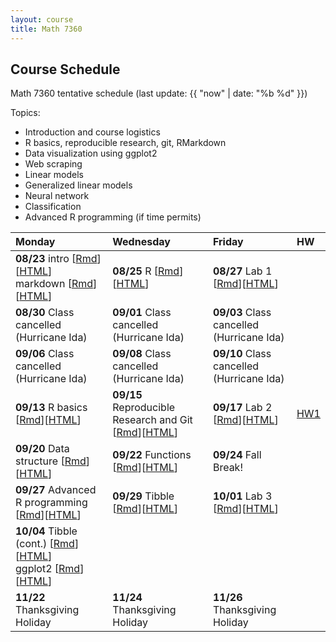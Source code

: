 ```yaml
---
layout: course
title: Math 7360
---
```


## Course Schedule

Math 7360 tentative schedule
(last update: {{ "now" | date: "%b %d" }})

<!---->

Topics:

- Introduction and course logistics
- R basics, reproducible research, git, RMarkdown
- Data visualization using ggplot2
- Web scraping
- Linear models
- Generalized linear models
- Neural network
- Classification
- Advanced R programming (if time permits)


| Monday | Wednesday | Friday | HW |
|:-----------|:-----------|:------------|:---|
| **08/23** intro [[Rmd](../lectures/01-intro/intro.Rmd)][[HTML](../lectures/01-intro/intro.html)] <br> markdown [[Rmd](../lectures/02-Markdown/Markdown.Rmd)][[HTML](../lectures/02-Markdown/Markdown.html)] | **08/25** R [[Rmd](../lectures/03-R/R.Rmd)][[HTML](../lectures/03-R/R.html)] | **08/27** Lab 1 [[Rmd](../lectures/lab-01-preparations/lab_01_preparation.Rmd)][[HTML](../lectures/lab-01-preparations/lab_01_preparation.html)] | |
| **08/30** Class cancelled <br> (Hurricane Ida) | **09/01** Class cancelled <br> (Hurricane Ida) | **09/03** Class cancelled <br> (Hurricane Ida) | |
| **09/06** Class cancelled <br> (Hurricane Ida) | **09/08** Class cancelled <br> (Hurricane Ida) | **09/10** Class cancelled <br> (Hurricane Ida) | |
| **09/13** R basics [[Rmd](../lectures/04-R_cont/R_cont.Rmd)][[HTML](../lectures/04-R_cont/R_cont.html)]  | **09/15** Reproducible Research and Git [[Rmd](../lectures/05-Git/Git.Rmd)][[HTML](../lectures/05-Git/Git.html)] | **09/17** Lab 2 [[Rmd](../lectures/lab-02-Basics/lab_02_R_basics.Rmd)][[HTML](../lectures/lab-02-Basics/lab_02_R_basics.html)] | [HW1](../HW/HW1/HW1_Fall_2021.pdf) |
| **09/20** Data structure [[Rmd](../lectures/06-Data_structure/Data_Structure.Rmd)][[HTML](../lectures/06-Data_structure/Data_Structure.html)] | **09/22** Functions [[Rmd](../lectures/07-Functions/Functions.Rmd)][[HTML](../lectures/07-Functions/Functions.html)]  | **09/24** Fall Break! | |
| **09/27** Advanced R programming [[Rmd](../lectures/08-R_programming/advr.Rmd)][[HTML](../lectures/08-R_programming/advr.html)] | **09/29** Tibble [[Rmd](../lectures/09-Tidy/Tidy.Rmd)][[HTML](../lectures/09-Tidy/Tidy.html)] | **10/01** Lab 3 [[Rmd](../lectures/lab-03-Functions/lab_03_Functions.Rmd)][[HTML](../lectures/lab-03-Functions/lab_03_Functions.html)] | |
| **10/04** Tibble (cont.) [[Rmd](../lectures/09-Tidy/Tidy.Rmd)][[HTML](../lectures/09-Tidy/Tidy.html)] <br> ggplot2 [[Rmd](../lectures/10-ggplot2/ggplot2.Rmd)][[HTML](../lectures/10-ggplot2/ggplot2.html)] | | | |
| **11/22** Thanksgiving Holiday |  **11/24** Thanksgiving Holiday |  **11/26** Thanksgiving Holiday | |


